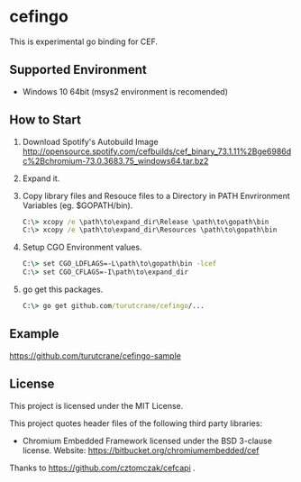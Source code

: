 # cefingo
This is experimental go binding for CEF.

## Supported Environment
* Windows 10 64bit (msys2 environment is recomended)

## How to Start
1. Download Spotify's Autobuild Image http://opensource.spotify.com/cefbuilds/cef_binary_73.1.11%2Bge6986dc%2Bchromium-73.0.3683.75_windows64.tar.bz2

1. Expand it.

1. Copy library files and Resouce files to a Directory in PATH Envrironment Variables (eg. $GOPATH/bin).

    ```bat
    C:\> xcopy /e \path\to\expand_dir\Release \path\to\gopath\bin
    C:\> xcopy /e \path\to\expand_dir\Resources \path\to\gopath\bin
    ```

1. Setup CGO Environment values.

    ```bat
    C:\> set CGO_LDFLAGS=-L\path\to\gopath\bin -lcef
    C:\> set CGO_CFLAGS=-I\path\to\expand_dir
    ```

1. go get this packages.

    ```bat
    C:\> go get github.com/turutcrane/cefingo/...
    ```


## Example
  https://github.com/turutcrane/cefingo-sample

## License
This project is licensed under the MIT License.

This project quotes header files of the following third party libraries:
* Chromium Embedded Framework licensed under the BSD 3-clause
  license. Website: https://bitbucket.org/chromiumembedded/cef

Thanks to https://github.com/cztomczak/cefcapi .
